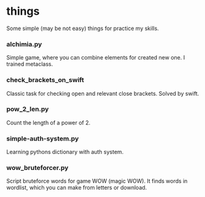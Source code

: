 # things
Some simple (may be not easy) things for practice my skills.

### alchimia.py
Simple game, where you can combine elements for created new one. I trained metaclass.

### check_brackets_on_swift
Classic task for checking open and relevant close brackets. Solved by swift.

### pow_2_len.py
Count the length of a power of 2.

### simple-auth-system.py
Learning pythons dictionary with auth system.

### wow_bruteforcer.py
Script bruteforce words for game WOW (magic WOW). It finds words in wordlist, which you can make from letters or download.
